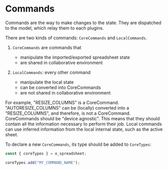 # Commands

Commands are the way to make changes to the state. They are dispatched to the model, which relay them to each plugins.

There are two kinds of commands: `CoreCommands` and `LocalCommands`.

1. `CoreCommands` are commands that

   - manipulate the imported/exported spreadsheet state
   - are shared in collaborative environment

1. `LocalCommands`: every other command
   - manipulate the local state
   - can be converted into CoreCommands
   - are not shared in collaborative environment

For example, "RESIZE_COLUMNS" is a CoreCommand. "AUTORESIZE_COLUMNS" can be (locally) converted into a "RESIZE_COLUMNS", and therefore, is not a CoreCommand.
CoreCommands should be "device agnostic". This means that they should contain all the information necessary to perform their job. Local commands can use inferred information from the local internal state, such as the active sheet.

To declare a new `CoreCommands`, its type should be added to `CoreTypes`:

```js
const { coreTypes } = o_spreadsheet;

coreTypes.add("MY_COMMAND_NAME");
```
